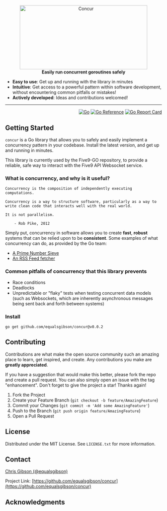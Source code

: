 <!-- markdownlint-configure-file { "MD004": { "style": "consistent" } } -->
<!-- markdownlint-disable MD033 -->

#

<p align="center">
  <picture>
    <img src="https://equalsgibson.github.io/concur/concur.jpg" width="410" height="205" alt="Concur">
  </picture>
    <br>
    <strong>Easily run concurrent goroutines safely</strong>
</p>

<!-- markdownlint-enable MD033 -->

- **Easy to use**: Get up and running with the library in minutes
- **Intuitive**: Get access to a powerful pattern within software development, without encountering common pitfalls or mistakes!
- **Actively developed**: Ideas and contributions welcomed!

---

<div align="right">

[![Go][golang]][golang-url]
[![Go Reference][goref]][goref-url]
[![Go Report Card][goreport]][goreport-url]

</div>

## Getting Started

`concur` is a Go library that allows you to safely and easily implement a concurrency pattern in your codebase. Install the latest version, and get up and running in minutes.

This library is currently used by the Five9-GO repository, to provide a reliable, safe way to interact with the Five9 API Websocket service.

### What is concurrency, and why is it useful?

```
Concurrency is the composition of independently executing computations.

Concurrency is a way to structure software, particularly as a way to write clean code that interacts well with the real world.

It is not parallelism.

	- Rob Pike, 2012
```

Simply put, concurrency in software allows you to create **fast**, **robust** systems that can be relied upon to be **consistent**. Some examples of what concurrency can do, as provided by the Go team:

- [A Prime Number Sieve](https://go.dev/play/p/9U22NfrXeq)
- [An RSS Feed fetcher](https://cs.opensource.google/go/x/website/+/master:_content/talks/2013/advconc/realmain/realmain.go)

### Common pitfalls of concurrency that this library prevents

- Race conditions
- Deadlocks
- Unpredictable or "flaky" tests when testing concurrent data models (such as Websockets, which are inherently asynchronous messages being sent back and forth between systems)

### Install

```shell
go get github.com/equalsgibson/concur@v0.0.2
```

<!-- CONTRIBUTING -->

## Contributing

Contributions are what make the open source community such an amazing place to learn, get inspired, and create. Any contributions you make are **greatly appreciated**.

If you have a suggestion that would make this better, please fork the repo and create a pull request. You can also simply open an issue with the tag "enhancement".
Don't forget to give the project a star! Thanks again!

1. Fork the Project
2. Create your Feature Branch (`git checkout -b feature/AmazingFeature`)
3. Commit your Changes (`git commit -m 'Add some AmazingFeature'`)
4. Push to the Branch (`git push origin feature/AmazingFeature`)
5. Open a Pull Request

<!-- LICENSE -->

## License

Distributed under the MIT License. See `LICENSE.txt` for more information.

<!-- CONTACT -->

## Contact

[Chris Gibson (@equalsgibson)](https://github.com/equalsgibson)

Project Link: [https://github.com/equalsgibson/concur](https://github.com/equalsgibson/concur)

<!-- ACKNOWLEDGMENTS -->

## Acknowledgments

<!-- MARKDOWN LINKS & IMAGES -->
<!-- https://www.markdownguide.org/basic-syntax/#reference-style-links -->

[golang]: https://img.shields.io/badge/v1.21-000?logo=go&logoColor=fff&labelColor=444&color=%2300ADD8
[golang-url]: https://go.dev/
[goref]: https://pkg.go.dev/badge/github.com/equalsgibson/concur.svg
[goref-url]: https://pkg.go.dev/github.com/equalsgibson/concur
[goreport]: https://goreportcard.com/badge/github.com/equalsgibson/concur
[goreport-url]: https://goreportcard.com/report/github.com/equalsgibson/concur
